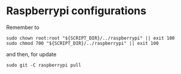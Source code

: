 # Raspberrypi configurations

Remember to

```
sudo chown root:root "${SCRIPT_DIR}/../raspberrypi" || exit 100
sudo chmod 700 "${SCRIPT_DIR}/../raspberrypi" || exit 100
```

and then, for update

```
sudo git -C raspberrypi pull 
```
